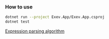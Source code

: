 ### How to use
```sh
dotnet run --project Exev.App/Exev.App.csproj
dotnet test
```

[Expression parsing algorithm](https://web.archive.org/web/20190223055323/http://rhyscitlema.com/algorithms/expression-parsing-algorithm#The-basic-idea)
